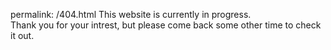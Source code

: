 permalink: /404.html
This website is currently in progress.<br>
Thank you for your intrest, but please come back some other time to check it out.
